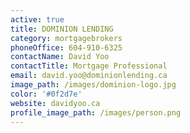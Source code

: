 ```yaml
---
active: true
title: DOMINION LENDING
category: mortgagebrokers
phoneOffice: 604-910-6325
contactName: David Yoo
contactTitle: Mortgage Professional
email: david.yoo@dominionlending.ca
image_path: /images/dominion-logo.jpg
color: '#0f2d7e'
website: davidyoo.ca
profile_image_path: /images/person.png
---
```

